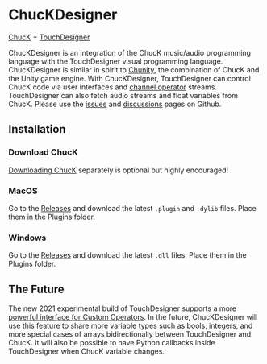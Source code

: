 # ChucKDesigner

[ChucK](https://chuck.stanford.edu/) + [TouchDesigner](https://derivative.ca/)

ChucKDesigner is an integration of the ChucK music/audio programming language with the TouchDesigner visual programming language. ChucKDesigner is similar in spirit to [Chunity](https://chuck.stanford.edu/chunity/), the combination of ChucK and the Unity game engine. With ChucKDesigner, TouchDesigner can control ChucK code via user interfaces and [channel operator](https://docs.derivative.ca/Channel) streams. TouchDesigner can also fetch audio streams and float variables from ChucK. Please use the [issues](https://github.com/DBraun/ChucKDesigner/issues) and [discussions](https://github.com/DBraun/ChucKDesigner/discussions) pages on Github.

## Installation

### Download ChucK

[Downloading ChucK](https://chuck.stanford.edu/release/) separately is optional but highly encouraged!

### MacOS

Go to the [Releases](https://github.com/DBraun/ChucKDesigner/releases) and download the latest `.plugin` and `.dylib` files. Place them in the Plugins folder.

### Windows

Go to the [Releases](https://github.com/DBraun/ChucKDesigner/releases) and download the latest `.dll` files. Place them in the Plugins folder.

## The Future

The new 2021 experimental build of TouchDesigner supports a more [powerful interface for Custom Operators](https://docs.derivative.ca/Release_Notes/2021.30000#Custom_Operators). In the future, ChucKDesigner will use this feature to share more variable types such as bools, integers, and more special cases of arrays bidirectionally between TouchDesigner and ChucK. It will also be possible to have Python callbacks inside TouchDesigner when ChucK variable changes.
